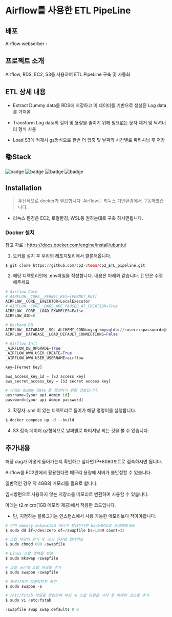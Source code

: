 # Airflow를 사용한 ETL PipeLine

## 배포
Airflow webserber :


## 프로젝트 소개
Airflow, RDS, EC2, S3를 사용하여 ETL PipeLine 구축 및 자동화


## ETL 상세 내용

* Extract 
Dummy data를 RDS에 저장하고 이 데이터를 기반으로 생성된 Log data를 가져옴

* Transform 
Log data의 길이 및 용량을 줄이기 위해 필요없는 문자 제거 및 딕셔너리 형식 사용

* Load
S3에 적재시 gz형식으로 한번 더 압축 및 날짜와 시간별로 파티셔닝 후 저장


## 📚Stack

![badge](https://img.shields.io/badge/AmazonRDS-527FFF?style=flat-square&logo=AmazonRDS&logoColor=white)
![badge](https://img.shields.io/badge/AmazonS3-009639?style=flat-square&logo=AmazonS3&logoColor=white)
![badge](https://img.shields.io/badge/AmazonEC2-990099?style=flat-square&logo=AmazonEC2&logoColor=white)
![badge](https://img.shields.io/badge/Airflow-FF9900?style=flat-square&logo=apache-airflow&logoColor=white)



## Installation
> 우선적으로 docker가 필요합니다. Airflow는 리눅스 기반환경에서 구동하였습니다. 

* 리눅스 환경은 EC2, 로컬환경, WSL등 원하는대로 구축 하시면됩니다.


### Docker 설치 
참고 자료 : https://docs.docker.com/engine/install/ubuntu/  


1. 도커를 설치 후 우리의 레포지토리에서 클론해옵니다.
```python
$ git clone https://github.com/cp2-2team/cp2_ETL_pipeline.git
```


2. 해당 디렉토리안에 .env파일을 작성합니다. 내용은 아래와 같습니다. [] 안은 수정해주세요  
```python
# Airflow Core
# AIRFLOW__CORE__FERNET_KEY=[FERNET_KEY]
AIRFLOW__CORE__EXECUTOR=LocalExecutor
# AIRFLOW__CORE__DAGS_ARE_PAUSED_AT_CREATION=True
AIRFLOW__CORE__LOAD_EXAMPLES=False
AIRFLOW_UID=0

# Backend DB
AIRFLOW__DATABASE__SQL_ALCHEMY_CONN=mysql+mysqldb://<user>:<password>@<host>[:<port>]/<dbname>
AIRFLOW__DATABASE__LOAD_DEFAULT_CONNECTIONS=False

# Airflow Init
_AIRFLOW_DB_UPGRADE=True
_AIRFLOW_WWW_USER_CREATE=True
_AIRFLOW_WWW_USER_USERNAME=airflow

key=[Fernet key]

aws_access_key_id = [S3 access key]
aws_secret_access_key = [S3 secret access key]

# 아래는 dummy data 를 생성하기 위한 정보입니다. 
uesrname=[your api Admin id]
password=[your api Admin password]
```


3. 확장자 .yml 이 있는 디렉토리로 들어가 해당 명령어를 실행합니다.  
```python
$ docker compose up -d --build 
```


4. S3 접속 
데이터 gz형식으로 날짜별로 파티셔닝 되는 것을 볼 수 있습니다.  


## 추가내용
해당 dag가 어떻게 돌아가는지 확인하고 싶다면 IP+8080포트로 접속하시면 됩니다.

Airflow를 EC2안에서 활용한다면 메모리 용량에 서버가 불안정할 수 있습니다. 

일반적인 경우 약 4GB의 메모리를 필요로 합니다.

임시방편으로 사용하지 않는 저장소를 메모리로 변환하여 사용할 수 있습니다.

아래는 t2.micro(1GB 메모리 제공)에서 적용한 코드입니다.  


* 단, 지정하는 블록크기는 인스턴스에서 사용 가능한 메모리보다 작아야합니다.

```python
# 만약 memory exhausted 에러가 발생한다면 bs=64M으로 조정해보세요
$ sudo dd if=/dev/zero of=/swapfile bs=128M count=32

# 스왑 파일의 읽기 및 쓰기 권한을 업데이트
$ sudo chmod 600 /swapfile

# Linux 스왑 영역을 설정
$ sudo mkswap /swapfile

# 스왑 공간에 스왑 파일을 추가
$ sudo swapon /swapfile

# 프로시저가 성공적인지 확인
$ sudo swapon -s

# /etc/fstab 파일을 편집하여 부팅 시 스왑 파일을 시작 후 아래의 코드를 추가
$ sudo vi /etc/fstab

/swapfile swap swap defaults 0 0
```
